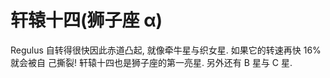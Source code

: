 # 轩辕十四(狮子座 α)

Regulus 自转得很快因此赤道凸起, 就像牵牛星与织女星. 如果它的转速再快 16%就会被自
己撕裂! 轩辕十四也是狮子座的第一亮星. 另外还有 B 星与 C 星.
